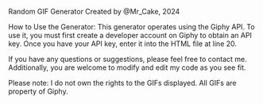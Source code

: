 Random GIF Generator
Created by @Mr_Cake, 2024

How to Use the Generator:
This generator operates using the Giphy API. To use it, you must first create a developer account on Giphy to obtain an API key.
Once you have your API key, enter it into the HTML file at line 20.

If you have any questions or suggestions, please feel free to contact me. Additionally, you are welcome to modify and edit my code as you see fit.

Please note: I do not own the rights to the GIFs displayed. All GIFs are property of Giphy.
